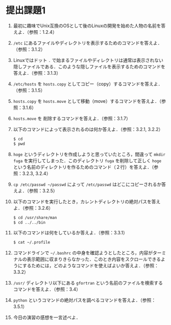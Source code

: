 # 提出課題1

1. 最初に趣味でUnix互換のOSとして後のLinuxの開発を始めた人物の名前を答えよ．（参照：1.2.4）

2. `/etc` にあるファイルやディレクトリを表示するためのコマンドを答えよ．（参照：3.1.2）

3. Linuxではドット `.` で始まるファイルやディレクトリは通常は表示されない隠しファイルである．このような隠しファイルを表示するためのコマンドを答えよ．（参照：3.1.3）

4. `/etc/hosts` を `hosts.copy` としてコピー（copy）するコマンドを答えよ．（参照：3.1.5）

5. `hosts.copy` を `hosts.move` として移動（move）するコマンドを答えよ．（参照：3.1.6）

6. `hosts.move` を 削除するコマンドを答えよ．（参照：3.1.7）

7. 以下のコマンドによって表示されるのは何か答えよ．（参照：3.2.1, 3.2.2）
    ```bash
    $ cd
    $ pwd
    ```

8. `hoge` というディレクトリを作成しようと思っていたところ，間違って `mkdir fuga` を実行してしまった．このディレクトリ `fuga` を削除して正しく `hoge` という名前のディレクトリを作るためのコマンド（２行）を答えよ．（参照：3.2.3, 3.2.4）

9. `cp /etc/passwd ~/passwd` によって `/etc/passwd` はどこにコピーされるか答えよ．（参照：3.2.5）

10. 以下のコマンドを実行したとき，カレントディレクトリの絶対パスを答えよ．（参照：3.2.6）
    ```bash
    $ cd /usr/share/man
    $ cd ../../bin
    ```

11. 以下のコマンドは何をしているか答えよ．（参照：3.3.1）
    ```bash
    $ cat ~/.profile
    ```

12. コマンドラインで  `~/.bashrc` の中身を確認ようとしたところ，内容がターミナルの表示範囲に収まりきらなかった．このとき内容をスクロールできるようにするためには，どのようなコマンドを使えばよいか答えよ．（参照：3.3.2）

13. `/usr/` ディレクトリ以下にある `gfortran` という名前のファイルを検索するコマンドを答えよ．（参照：3.4）

14. `python` というコマンドの絶対パスを調べるコマンドを答えよ．（参照：3.5.1）

15. 今日の演習の感想を一言述べよ．